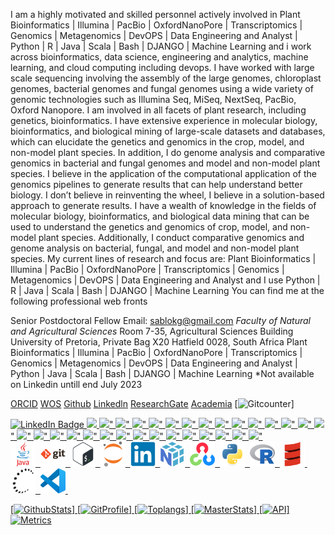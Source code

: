 I am a highly motivated and skilled personnel actively involved in Plant Bioinformatics | Illumina | PacBio | OxfordNanoPore | Transcriptomics | Genomics | Metagenomics | DevOPS | Data Engineering and Analyst | Python | R | Java | Scala | Bash | DJANGO | Machine Learning and i work across bioinformatics, data science, engineering and analytics, machine learning, and cloud computing including devops. I have worked with large scale sequencing involving the assembly of the large genomes, chloroplast genomes, bacterial genomes and fungal genomes using a wide variety of genomic technologies such as Illumina Seq, MiSeq, NextSeq, PacBio, Oxford Nanopore. I am involved in all facets of plant research, including genetics, bioinformatics. I have extensive experience in molecular biology, bioinformatics, and biological mining of large-scale datasets and databases, which can elucidate the genetics and genomics in the crop, model, and non-model plant species. In addition, I do genome analysis and comparative genomics in bacterial and fungal genomes and model and non-model plant species. I believe in the application of the computational application of the genomics pipelines to generate results that can help understand better biology. I don’t believe in reinventing the wheel, I believe in a solution-based approach to generate results. I have a wealth of knowledge in the fields of molecular biology, bioinformatics, and biological data mining that can be used to understand the genetics and genomics of crop, model, and non-model plant species. Additionally, I conduct comparative genomics and genome analysis on bacterial, fungal, and model and non-model plant species.  My current lines of research and focus are: Plant Bioinformatics | Illumina | PacBio | OxfordNanoPore | Transcriptomics | Genomics | Metagenomics | DevOPS | Data Engineering and Analyst and I use Python | R | Java | Scala | Bash | DJANGO | Machine Learning
You can find me at the following professional web fronts

Senior Postdoctoral Fellow
Email: sablokg@gmail.com
*Faculty of Natural and Agricultural Sciences*
Room 7-35, Agricultural Sciences Building
University of Pretoria, Private Bag X20
Hatfield 0028, South Africa
Plant Bioinformatics | Illumina | PacBio | OxfordNanoPore 
| Transcriptomics | Genomics | Metagenomics | DevOPS | 
Data Engineering and Analyst | Python | Java | Scala | 
Bash | DJANGO | Machine Learning
*Not available on Linkedin untill end July  2023

[ORCID](https://orcid.org/0000-0002-4157-9405)
[WOS](https://www.webofscience.com/wos/author/record/C-5940-2014)
[Github](https://github.com/sablokgaurav)
[Linkedln](https://www.linkedin.com/in/sablokgaurav/)
[ResearchGate](https://www.researchgate.net/profile/Gaurav-Sablok)
[Academia](https://up-za.academia.edu/GauravSablok)
[![Gitcounter](https://hits.seeyoufarm.com/api/count/incr/badge.svg?url=https%3A%2F%2Fgithub.com%2F{sablokgaurav}1212%2Fhit-counter)]

<div id="badges">
  <a href="https://www.linkedin.com/in/sablokgaurav/">
    <img src="https://img.shields.io/badge/LinkedIn-blue?style=for-the-badge&logo=linkedin&logoColor=white" alt="LinkedIn Badge"/>
    <img src = "https://img.shields.io/badge/Keras-FF0000?style=for-the-badge&logo=keras&logoColor=white" />
   <img src = "https://img.shields.io/badge/PyTorch-EE4C2C?style=for-the-badge&logo=pytorch&logoColor=white" />"
   <img src = "https://img.shields.io/badge/TensorFlow-FF6F00?style=for-the-badge&logo=tensorflow&logoColor=white" />"
   <img src = "https://img.shields.io/badge/Ansible-000000?style=for-the-badge&logo=ansible&logoColor=white" />"
   <img src = "https://img.shields.io/badge/conda-342B029.svg?&style=for-the-badge&logo=anaconda&logoColor=white" />"
   <img src = "https://img.shields.io/badge/Django-092E20?style=for-the-badge&logo=django&logoColor=green" />"
   <img src = "https://img.shields.io/badge/Flask-000000?style=for-the-badge&logo=flask&logoColor=white" />"
  <img src = "https://img.shields.io/badge/Jupyter-F37626.svg?&style=for-the-badge&logo=Jupyter&logoColor=white" />"
  <img src = "https://img.shields.io/badge/kubernetes-326ce5.svg?&style=for-the-badge&logo=kubernetes&logoColor=white" />"
  <img src = "https://img.shields.io/badge/OpenCV-27338e?style=for-the-badge&logo=OpenCV&logoColor=white" />"
  <img src = "https://img.shields.io/badge/pypi-3775A9?style=for-the-badge&logo=pypi&logoColor=white" />"
  <img src = "https://img.shields.io/badge/Scala-DC322F?style=for-the-badge&logo=scala&logoColor=white" />"
  <img src = "https://img.shields.io/badge/RStudio-75AADB?style=for-the-badge&logo=RStudio&logoColor=white" />"
  <img src = "https://img.shields.io/badge/VSCode-0078D4?style=for-the-badge&logo=visual%20studio%20code&logoColor=white" />"
  <img src = "https://img.shields.io/badge/Numba-00A3E0?style=for-the-badge&logo=Numba&logoColor=white" />"
  <img src = "https://img.shields.io/badge/Numpy-777BB4?style=for-the-badge&logo=numpy&logoColor=white" />"
  <img src = "https://img.shields.io/badge/Pandas-2C2D72?style=for-the-badge&logo=pandas&logoColor=white" />"
  <img src = "https://img.shields.io/badge/Plotly-239120?style=for-the-badge&logo=plotly&logoColor=white" />"
  <img src = "https://img.shields.io/badge/Python-FFD43B?style=for-the-badge&logo=python&logoColor=blue" />"
  <img src = "https://img.shields.io/badge/R-276DC3?style=for-the-badge&logo=r&logoColor=white" />"
  <img src = "https://img.shields.io/badge/scikit_learn-F7931E?style=for-the-badge&logo=scikit-learn&logoColor=white" />"
  <img src = "https://img.shields.io/badge/SciPy-654FF0?style=for-the-badge&logo=SciPy&logoColor=white" />"
  <img src = "https://img.shields.io/badge/Streamlit-FF4B4B?style=for-the-badge&logo=Streamlit&logoColor=white" />"
  <img src = "https://img.shields.io/badge/mac%20os-000000?style=for-the-badge&logo=apple&logoColor=white" />"
  <img src = "https://img.shields.io/badge/Linux-FCC624?style=for-the-badge&logo=linux&logoColor=black" />"
  <img src = "https://img.shields.io/badge/Academia-fff?style=for-the-badge&logo=academia&logoColor=black" />"
  <img src = "https://img.shields.io/badge/GitHub-100000?style=for-the-badge&logo=github&logoColor=white" />"
  <img src = "https://img.shields.io/badge/-LeetCode-FFA116?style=for-the-badge&logo=LeetCode&logoColor=black" />"
  <img src = "https://img.shields.io/badge/Strava-FC4C02?style=for-the-badge&logo=strava&logoColor=white" />"
  <img src = "https://img.shields.io/badge/iTerm2-000000?style=for-the-badge&logo=iterm2&logoColor=white" />"
</div>

<div>
  <img src="https://github.com/devicons/devicon/blob/master/icons/java/java-original-wordmark.svg" title="Java" alt="Java" width="40" height="40"/>&nbsp;
  <img src="https://github.com/devicons/devicon/blob/master/icons/git/git-original-wordmark.svg" title="Git" **alt="Git" width="40" height="40"/>&nbsp;
  <img src="https://github.com/devicons/devicon/blob/master/icons/bash/bash-original.svg" title="Bash" **alt="Bash" width="40" height="40"/>&nbsp;
  <img src="https://github.com/devicons/devicon/blob/master/icons/jupyter/jupyter-original.svg" title="Jupyter" **alt="Jupyter" width="40" height="40"/>&nbsp;
  <img src="https://github.com/devicons/devicon/blob/master/icons/linkedin/linkedin-original.svg" title="Linkedin" **alt="Linkedin" width="40" height="40"/>&nbsp;
  <img src="https://github.com/devicons/devicon/blob/master/icons/numpy/numpy-original.svg" title="Numpy" **alt="Numpy" width="40" height="40"/>&nbsp;
  <img src="https://github.com/devicons/devicon/blob/master/icons/opencv/opencv-original.svg" title="OpenCV" **alt="OpenCV" width="40" height="40"/>&nbsp;
  <img src="https://github.com/devicons/devicon/blob/master/icons/python/python-original.svg" title="Python" **alt="Python" width="40" height="40"/>&nbsp;
  <img src="https://github.com/devicons/devicon/blob/master/icons/r/r-original.svg" title="R" **alt="R" width="40" height="40"/>&nbsp;
  <img src="https://github.com/devicons/devicon/blob/master/icons/scala/scala-original.svg" title="Scala" **alt="Scala" width="40" height="40"/>&nbsp;
  <img src="https://github.com/devicons/devicon/blob/master/icons/ssh/ssh-original.svg" title="SSH" **alt="SSH" width="40" height="40"/>&nbsp;
  <img src="https://github.com/devicons/devicon/blob/master/icons/vscode/vscode-original.svg" title="VSCode" **alt="VSCode" width="40" height="40"/>&nbsp;
</div>

[![GithubStats](https://github-readme-streak-stats.herokuapp.com/?user=sablokgaurav&theme=tokyonight)]
[![GitProfile](https://github-profile-trophy.vercel.app/?username=sablokgaurav&theme=tokyonight)]
[![Toplangs](https://github-readme-stats.vercel.app/api/top-langs/?username=sablokgaurav&theme=tokyonight)]
[![MasterStats](https://github-readme-stats-git-masterrstaa-rickstaa.vercel.app/api?username=sablokgaurav&theme=tokyonight)]
[![API](https://github-profile-summary-cards.vercel.app/api/cards/profile-details?username=sablokgaurav&theme=tokyonight)]
![Metrics](https://metrics.lecoq.io/sablokgaurav?template=classic&projects=1&base=header%2C%20activity%2C%20community%2C%20repositories%2C%20metadata&base.indepth=false&base.hireable=false&base.skip=false&projects=false&projects.limit=4&projects.descriptions=false&config.timezone=South%20Africa)
